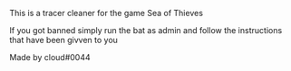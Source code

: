This is a tracer cleaner for the game Sea of Thieves

If you got banned simply run the bat as admin and follow the instructions that have been givven to you 

Made by cloud#0044
